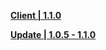 **[Client | 1.1.0](https://autopatchos.starrails.com/client/download/20230527111343_8wBHfb9dmez1XooM/StarRail_1.1.0.zip)**  

**[Update | 1.0.5 - 1.1.0](https://autopatchos.starrails.com/client/hkrpg_global/35/game_1.0.5_1.1.0_hdiff_9czqxj0PVA6wltFp.zip )**  
